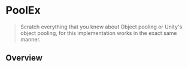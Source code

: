 # PoolEx
> Scratch everything that you knew about Object pooling or Unity's object pooling, for this implementation works in the exact same manner. 
## Overview

